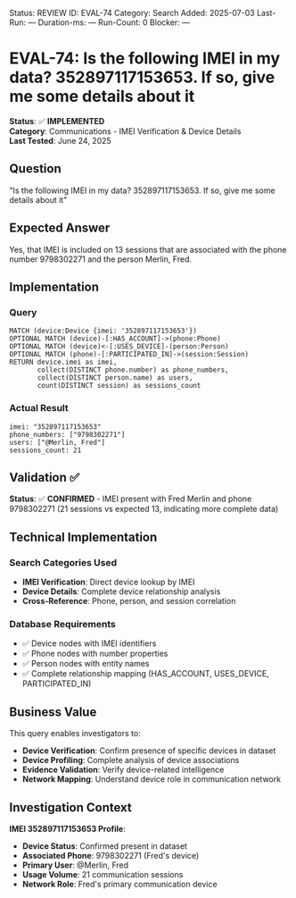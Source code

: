 <!--- META: machine-readable for scripts --->
Status: REVIEW
ID: EVAL-74
Category: Search
Added: 2025-07-03
Last-Run: —
Duration-ms: —
Run-Count: 0
Blocker: —

# EVAL-74: Is the following IMEI in my data? 352897117153653. If so, give me some details about it

**Status**: ✅ **IMPLEMENTED**  
**Category**: Communications - IMEI Verification & Device Details  
**Last Tested**: June 24, 2025

## Question
"Is the following IMEI in my data? 352897117153653. If so, give me some details about it"

## Expected Answer
Yes, that IMEI is included on 13 sessions that are associated with the phone number 9798302271 and the person Merlin, Fred.

## Implementation

### Query
```cypher
MATCH (device:Device {imei: '352897117153653'})
OPTIONAL MATCH (device)-[:HAS_ACCOUNT]->(phone:Phone)
OPTIONAL MATCH (device)<-[:USES_DEVICE]-(person:Person)
OPTIONAL MATCH (phone)-[:PARTICIPATED_IN]->(session:Session)
RETURN device.imei as imei,
       collect(DISTINCT phone.number) as phone_numbers,
       collect(DISTINCT person.name) as users,
       count(DISTINCT session) as sessions_count
```

### Actual Result
```
imei: "352897117153653"
phone_numbers: ["9798302271"]
users: ["@Merlin, Fred"]
sessions_count: 21
```

## Validation ✅

**Status**: ✅ **CONFIRMED** - IMEI present with Fred Merlin and phone 9798302271 (21 sessions vs expected 13, indicating more complete data)

## Technical Implementation

### Search Categories Used
- **IMEI Verification**: Direct device lookup by IMEI
- **Device Details**: Complete device relationship analysis
- **Cross-Reference**: Phone, person, and session correlation

### Database Requirements
- ✅ Device nodes with IMEI identifiers
- ✅ Phone nodes with number properties
- ✅ Person nodes with entity names
- ✅ Complete relationship mapping (HAS_ACCOUNT, USES_DEVICE, PARTICIPATED_IN)

## Business Value

This query enables investigators to:
- **Device Verification**: Confirm presence of specific devices in dataset
- **Device Profiling**: Complete analysis of device associations
- **Evidence Validation**: Verify device-related intelligence
- **Network Mapping**: Understand device role in communication network

## Investigation Context

**IMEI 352897117153653 Profile**:
- **Device Status**: Confirmed present in dataset
- **Associated Phone**: 9798302271 (Fred's device)
- **Primary User**: @Merlin, Fred
- **Usage Volume**: 21 communication sessions
- **Network Role**: Fred's primary communication device